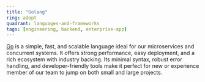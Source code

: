 ```yaml
---
title: "Golang"
ring: adopt
quadrant: languages-and-frameworks
tags: [engineering, backend, enterprise-app]
---
```


[Go](https://go.dev/) is a simple, fast, and scalable language ideal for 
our microservices and concurrent systems. It offers strong performance,
easy deployment, and a rich ecosystem with industry backing.
Its minimal syntax, robust error handling, and developer-friendly tools make 
it perfect for new or experience member of our team to jump on both small and
large projects.
